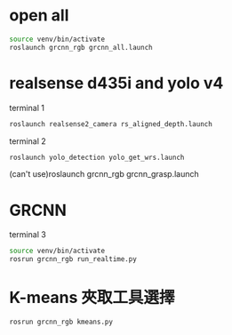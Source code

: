 # open all 
```bash
source venv/bin/activate
roslaunch grcnn_rgb grcnn_all.launch
```

# realsense d435i and yolo v4
terminal 1
```bash
roslaunch realsense2_camera rs_aligned_depth.launch 
```
terminal 2
```bash
roslaunch yolo_detection yolo_get_wrs.launch
```
(can't use)roslaunch grcnn_rgb grcnn_grasp.launch

# GRCNN
terminal 3
```bash
source venv/bin/activate
rosrun grcnn_rgb run_realtime.py 
```
# K-means 夾取工具選擇
```bash
rosrun grcnn_rgb kmeans.py 
```
